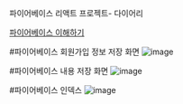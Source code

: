 
파이어베이스 리액트 프로젝트- 다이어리

<a href="https://dev22.tistory.com/94">파이어베이스 이해하기</a>


#파이어베이스 회원가입 정보 저장 화면
![image](https://user-images.githubusercontent.com/78769412/209034512-d7b5dd05-58e7-4a11-a41c-932778428a0c.png)


#파이어베이스 내용 저장 화면
![image](https://user-images.githubusercontent.com/78769412/209508757-26f28067-3a37-4b53-92e0-6e04aea65923.png)


#파이어베이스 인덱스 
![image](https://user-images.githubusercontent.com/78769412/209604340-0aa2803f-3ef9-4b33-b66e-6d2fe0741c7d.png)
